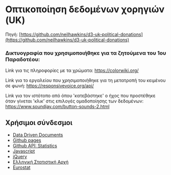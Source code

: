 # Οπτικοποίηση δεδομένων χορηγιών (UK)

Πηγή: [https://github.com/neilhawkins/d3-uk-political-donations](https://github.com/neilhawkins/d3-uk-political-donations)

### Δικτυογραφία που χρησιμοποιήθηκε για τα ζητούμενα του 1ου Παραδοτέου:

Link για τις πληροφορίες με τα χρώματα: https://colorwiki.org/

Link για το εργαλείου που χρησιμοποιήθηκε για τη μετατροπή του κειμένου σε φωνή: https://responsivevoice.org/api/

Link για τον ιστότοπο από όπου 'κατεβάστηκε' ο ήχος που προστέθηκε όταν γίνεται 'κλικ' στις επιλογές ομαδοποίησης των δεδομένων: https://www.soundjay.com/button-sounds-2.html 


## Χρήσιμοι σύνδεσμοι

* [Data Driven Documents](https://d3js.org/)
* [Github pages](https://pages.github.com/)
* [Github API: Statistics](https://developer.github.com/v3/repos/statistics/)
* [Javascript](https://www.javascript.com/)
* [jQuery](https://jquery.com/)
* [Ελληνική Στατιστική Αρχή](http://www.statistics.gr/)
* [Eurostat](http://ec.europa.eu/eurostat/)
